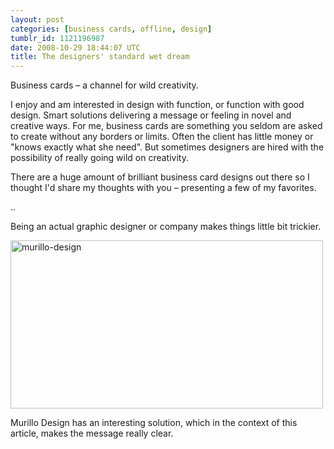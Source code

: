 ```yaml
---
layout: post
categories: [business cards, offline, design]
tumblr_id: 1121196987
date: 2008-10-29 18:44:07 UTC
title: The designers' standard wet dream
---
```


Business cards – a channel for wild creativity.

I enjoy and am interested in design with function, or function with good design. Smart solutions delivering a message or feeling in novel and creative ways. For me, business cards are something you seldom are asked to create without any borders or limits. Often the client has little money or "knows exactly what she need". But sometimes designers are hired with the possibility of really going wild on creativity.

There are a huge amount of brilliant business card designs out there so I thought I'd share my thoughts with you – presenting a few of my favorites.

..

Being an actual graphic designer or company makes things little bit trickier.

<a href="http://www.murillodesign.com/"><img src="/attachments/2008/10/murillo-design.jpg" alt="murillo-design" width="500" height="269" class="alignnone size-full wp-image-878" /></a>

Murillo Design has an interesting solution, which in the context of this article, makes the message really clear.

